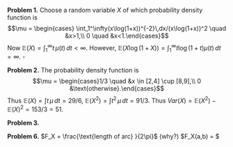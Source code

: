 **Problem 1.** Choose a random variable $X$ of which probability density function is 
$$\mu = \begin{cases} \int_1^\infty(x\log(1+x))^{-2}\,dx/(x\log(1+x))^2 \quad &x>1,\\
0 \quad &x<1.\end{cases}$$
Now $\mathbb{E}(X) = \int_1^\infty t\,\mu(t)\,dt <\infty$. However, $\mathbb{E}(X\log(1+X)) = \int_1^\infty t\log(1+t)\mu(t)\,dt=\infty.$ $\square$

**Problem 2.** The probability density function is
$$\mu = \begin{cases}1/3 \quad &x \in [2,4] \cup [8,9],\\
0  &\text{otherwise}.\end{cases}$$
Thus $\mathbb{E}(X) = \int t\,\mu\,dt = 29/6$, $\mathbb{E}(X^2) = \int t^2\,\mu\,dt = 91/3$.
Thus $Var(X)=\mathbb{E}(X^2)-\mathbb{E}(X)^2=153/3=51.$

**Problem 3.** 

**Problem 6.** $F_X = \frac{\text{length of arc} }{2\pi}$ (why?)
$F_X(a,b) = $

<!--stackedit_data:
eyJoaXN0b3J5IjpbMjAzNzMzODQ0NCwtMTQ0MTgxMTY5MiwxNT
k5Njk4MTU5LC04NDUxNDMyOTUsLTM2ODYwMzU0MCwtOTgyOTA0
NjksODk5NjQwNDYyLDU0NTk3NjU0Myw1NzIyOTY3MzYsLTIyND
A0ODg4OF19
-->